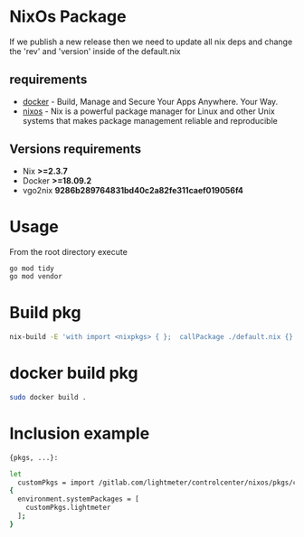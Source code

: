 # NixOs Package

If we publish a new release then we need to update all nix deps and change the 'rev' and 'version' inside of the default.nix

## requirements

* [docker](https://www.docker.com/) - Build, Manage and Secure Your Apps Anywhere. Your Way.
* [nixos](https://nixos.org/) -  Nix is a powerful package manager for Linux and other Unix systems that makes package management reliable and reproducible

## Versions requirements
* Nix **>=2.3.7**
* Docker **>=18.09.2**
* vgo2nix **9286b289764831bd40c2a82fe311caef019056f4**

# Usage

From the root directory execute

```bash
go mod tidy
go mod vendor
```

# Build pkg

```bash
nix-build -E 'with import <nixpkgs> { };  callPackage ./default.nix {}' -v
```

# docker build pkg

```bash
sudo docker build .
```

# Inclusion example

```bash
{pkgs, ...}:

let
  customPkgs = import /gitlab.com/lightmeter/controlcenter/nixos/pkgs/controlcenter/default.nix {};
{
  environment.systemPackages = [
    customPkgs.lightmeter
  ];
}
```